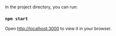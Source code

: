 In the project directory, you can run:

### `npm start`

Open [http://localhost:3000](http://localhost:3000) to view it in your browser.


